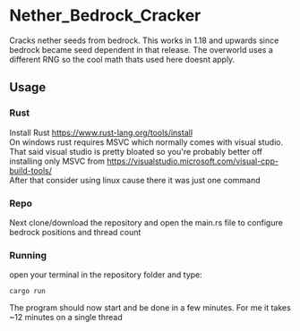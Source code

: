 # Nether_Bedrock_Cracker
Cracks nether seeds from bedrock. This works in 1.18 and upwards since bedrock became seed dependent in that release.
The overworld uses a different RNG so the cool math thats used here doesnt apply.

## Usage
### Rust
Install Rust https://www.rust-lang.org/tools/install <br>
On windows rust requires MSVC which normally comes with visual studio.<br> 
That said visual studio is pretty bloated so you're probably better off installing only MSVC from https://visualstudio.microsoft.com/visual-cpp-build-tools/ <br>
After that consider using linux cause there it was just one command

### Repo
Next clone/download the repository and open the main.rs file to configure bedrock positions and thread count

### Running
open your terminal in the repository folder and type:

    cargo run
    
The program should now start and be done in a few minutes. For me it takes ~12 minutes on a single thread
